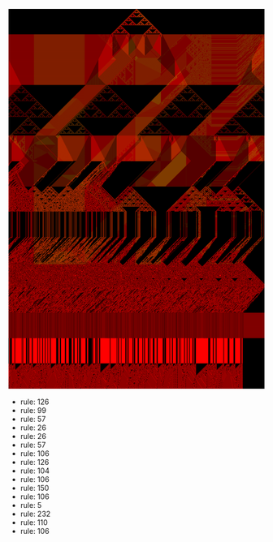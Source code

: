 ![photo](./output.png) 
 * rule: 126
* rule: 99
* rule: 57
* rule: 26
* rule: 26
* rule: 57
* rule: 106
* rule: 126
* rule: 104
* rule: 106
* rule: 150
* rule: 106
* rule: 5
* rule: 232
* rule: 110
* rule: 106
